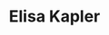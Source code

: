---
title: "Elisa Kapler"
presenter_id: elisa_kapler
permalink: /member_full_publications/elisa_kapler
layout: member_all_publications
---